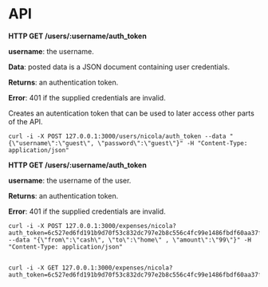 
API
============


**HTTP GET /users/:username/auth_token**

**username**: the username.

**Data**: posted data is a JSON document containing user credentials.

**Returns**: an authentication token.

**Error**: 401 if the supplied credentials are invalid.

Creates an autentication token that can be used to later access other parts of the API. 

    curl -i -X POST 127.0.0.1:3000/users/nicola/auth_token --data "{\"username\":\"guest\", \"password\":\"guest\"}" -H "Content-Type: application/json"



**HTTP GET /users/:username/auth_token**

**username**: the username of the user.

**Returns**: an authentication token.

**Error**: 401 if the supplied credentials are invalid.

    curl -i -X POST 127.0.0.1:3000/expenses/nicola?auth_token=6c527ed6fd191b9d70f53c832dc797e2b8c556c4fc99e1486fbdf60aa37fc0301da147cdddffb6e6a86c05cfdc0e8848 --data "{\"from\":\"cash\", \"to\":\"home\" , \"amount\":\"99\"}" -H "Content-Type: application/json"


    curl -i -X GET 127.0.0.1:3000/expenses/nicola?auth_token=6c527ed6fd191b9d70f53c832dc797e2b8c556c4fc99e1486fbdf60aa37fc0301da147cdddffb6e6a86c05cfdc0e8848

